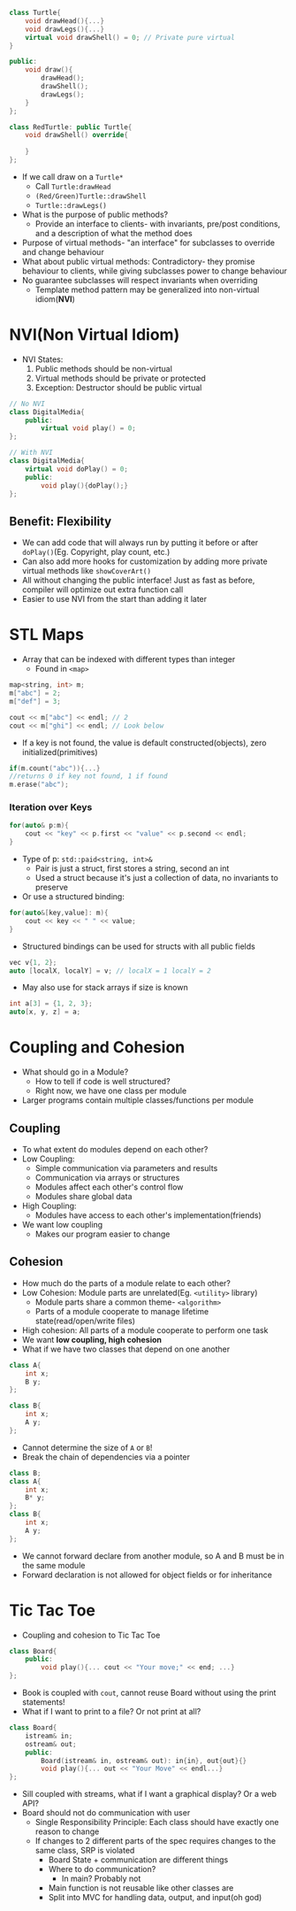 ```cpp
class Turtle{
	void drawHead(){...}
	void drawLegs(){...}
	virtual void drawShell() = 0; // Private pure virtual
}

public:
	void draw(){
		drawHead();
		drawShell();
		drawLegs();
	}
};

class RedTurtle: public Turtle{
	void drawShell() override{
		
	}
};
```
- If we call draw on a `Turtle*`
	- Call `Turtle:drawHead`
	- `(Red/Green)Turtle::drawShell`
	- `Turtle::drawLegs()`
- What is the purpose of public methods?
	- Provide an interface to clients- with invariants, pre/post conditions, and a description of what the method does
- Purpose of virtual methods- "an interface" for subclasses to override and change behaviour
- What about public virtual methods: Contradictory- they promise behaviour to clients, while giving subclasses power to change behaviour
- No guarantee subclasses will respect invariants when overriding
	- Template method pattern may be generalized into non-virtual idiom(**NVI**)
# NVI(Non Virtual Idiom)
- NVI States:
	1. Public methods should be non-virtual
	2. Virtual methods should be private or protected
	3. Exception: Destructor should be public virtual
```cpp
// No NVI
class DigitalMedia{
	public:
		virtual void play() = 0;
};

// With NVI
class DigitalMedia{
	virtual void doPlay() = 0;
	public:
		void play(){doPlay();}
};
```
## Benefit: Flexibility
- We can add code that will always run by putting it before or after `doPlay()`(Eg. Copyright, play count, etc.)
- Can also add more hooks for customization by adding more private virtual methods
 like `showCoverArt()`
 - All without changing the public interface! Just as fast as before, compiler will optimize out extra function call
 - Easier to use NVI from the start than adding it later
# STL Maps
- Array that can be indexed with different types than integer
	- Found in `<map>`
```cpp
map<string, int> m;
m["abc"] = 2;
m["def"] = 3;

cout << m["abc"] << endl; // 2
cout << m["ghi"] << endl; // Look below
```
- If a key is not found, the value is default constructed(objects), zero initialized(primitives)
```cpp
if(m.count("abc")){...}
//returns 0 if key not found, 1 if found
m.erase("abc");
```
### Iteration over Keys
```cpp
for(auto& p:m){
	cout << "key" << p.first << "value" << p.second << endl;
}
```
- Type of p: `std::paid<string, int>&`
	- Pair is just a struct, first stores a string, second an int
	- Used a struct because it's just a collection of data, no invariants to preserve
- Or use a structured binding:
```cpp
for(auto&[key,value]: m){
	cout << key << " " << value;
}
```
- Structured bindings can be used for structs with all public fields
```cpp
vec v{1, 2};
auto [localX, localY] = v; // localX = 1 localY = 2
```
- May also use for stack arrays if size is known
```cpp
int a[3] = {1, 2, 3};
auto[x, y, z] = a;
```
# Coupling and Cohesion
- What should go in a Module?
	- How to tell if code is well structured?
	- Right now, we have one class per module
- Larger programs contain multiple classes/functions per module
## Coupling
- To what extent do modules depend on each other?
- Low Coupling: 
	- Simple communication via parameters and results
	- Communication via arrays or structures
	- Modules affect each other's control flow
	- Modules share global data
- High Coupling: 
	- Modules have access to each other's implementation(friends)
- We want low coupling
	- Makes our program easier to change
## Cohesion
- How much do the parts of a module relate to each other?
- Low Cohesion: Module parts are unrelated(Eg. `<utility>` library)
	- Module parts share a common theme- `<algorithm>`
	- Parts of a module cooperate to manage lifetime state(read/open/write files)
- High cohesion: All parts of a module cooperate to perform one task
- We want **low coupling, high cohesion**
- What if we have two classes that depend on one another
```cpp
class A{
	int x;
	B y;
};

class B{
	int x;
	A y;
};
```
- Cannot determine the size of `A` or `B`!
- Break the chain of dependencies via a pointer
```cpp
class B;
class A{
	int x;
	B* y;
};
class B{
	int x;
	A y;
};
```
- We cannot forward declare from another module, so A and B must be in the same module
- Forward declaration is not allowed for object fields or for inheritance
# Tic Tac Toe
- Coupling and cohesion to Tic Tac Toe
```cpp
class Board{
	public:
		void play(){... cout << "Your move;" << end; ...}
};
```
- Book is coupled with `cout`, cannot reuse Board without using the print statements!
- What if I want to print to a file? Or not print at all?
```cpp
class Board{
	istream& in;
	ostream& out;
	public:
		Board(istream& in, ostream& out): in{in}, out{out}{}
		void play(){... out << "Your Move" << endl...}
};
```
- Sill coupled with streams, what if I want a graphical display? Or a web API?
- Board should not do communication with user
	- Single Responsibility Principle: Each class should have exactly one reason to change
	- If changes to 2 different parts of the spec requires changes to the same class, SRP is violated
		- Board State + communication are different things
		- Where to do communication?
			- In main? Probably not
		- Main function is not reusable like other classes are
		- Split into MVC for handling data, output, and input(oh god)